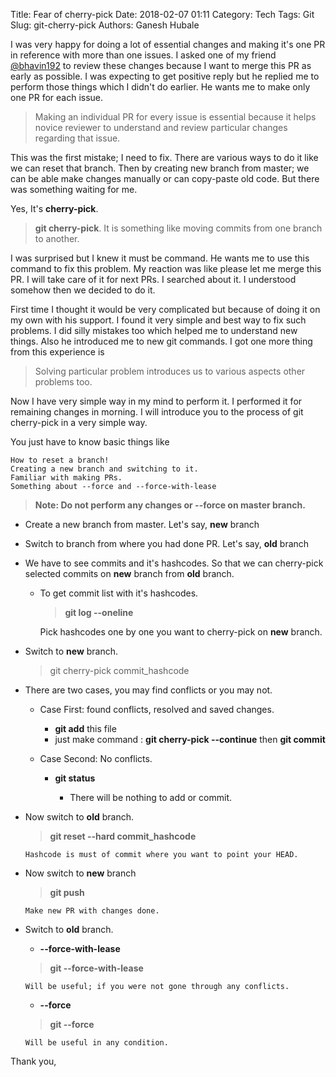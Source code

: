 Title: Fear of cherry-pick
Date: 2018-02-07 01:11
Category: Tech
Tags: Git
Slug: git-cherry-pick
Authors: Ganesh Hubale

I was very happy for doing a lot of essential changes and making it's one PR in reference with more than one issues. I asked one of my friend [@bhavin192](https://github.com/bhavin192) to review these changes because I want to merge this PR as early as possible. I was expecting to get positive reply but he replied me to perform those things which I didn't do earlier. He wants me to make only one PR for each issue.

> Making an individual PR for every issue is essential because it helps novice reviewer to understand and review particular changes regarding that issue.

This was the first mistake; I need to fix. There are various ways to do it like we can reset that branch. Then by creating new branch from master; we can be able make changes manually or can copy-paste old code. But there was something waiting for me.

Yes, It's **cherry-pick**.

> **git cherry-pick**. It is something like moving commits from one branch to another.

I was surprised but I knew it must be command. He wants me to use this command to fix this problem. My reaction was like please let me merge this PR. I will take care of it for next PRs. I searched about it. I understood somehow then we decided to do it. 

First time I thought it would be very complicated but because of doing it on my own with his support. I found it very simple and best way to fix such problems. I did silly mistakes too which helped me to understand new things. Also he introduced me to new git commands. I got one more thing from this experience is 

> Solving particular problem introduces us to various aspects other problems too. 

Now I have very simple way in my mind to perform it. I performed it for remaining changes in morning. I will introduce you to the process of git cherry-pick in a very simple way.

You just have to know basic things like

    How to reset a branch!
    Creating a new branch and switching to it.
    Familiar with making PRs.
    Something about --force and --force-with-lease


> **Note: Do not perform any changes or --force on  master branch.**

* Create a new branch from master. Let's say, **new** branch
* Switch to branch from where you had done PR. Let's say, **old** branch
* We have to see commits and it's hashcodes. So that we can cherry-pick selected commits on **new** branch from **old** branch.
    -  To get commit list with it's hashcodes.
 
        > **git log  --oneline**

          Pick hashcodes one by one you want to cherry-pick on **new** branch.
 
 * Switch to **new** branch.
 
    > git cherry-pick commit_hashcode

* There are two cases, you may find conflicts or you may not.

    - Case First: found conflicts, resolved and saved changes.

        - **git add** this file 
        - just make command : **git cherry-pick --continue** then **git commit** 
    * Case Second: No conflicts.
 
        - **git status**

          - There will be nothing to add or commit.

* Now switch to **old** branch.
 
    > **git reset --hard commit_hashcode**

      Hashcode is must of commit where you want to point your HEAD.

* Now switch to **new** branch
 
    > **git push**

      Make new PR with changes done.

* Switch to **old** branch. 

    - **--force-with-lease**

    > **git --force-with-lease**
     
      Will be useful; if you were not gone through any conflicts.

    - **--force**

    > **git --force**
    
      Will be useful in any condition.
    
Thank you,

